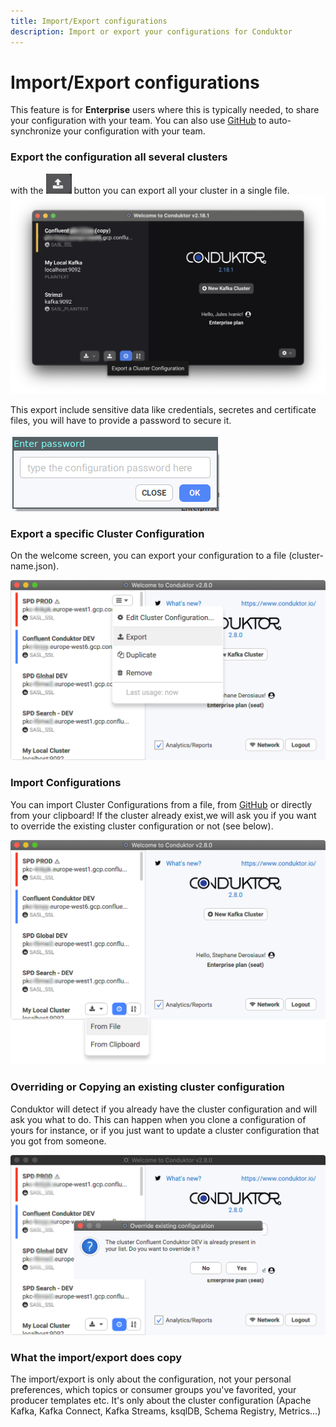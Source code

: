 ```yaml
---
title: Import/Export configurations
description: Import or export your configurations for Conduktor
---
```


# Import/Export configurations

This feature is for **Enterprise** users where this is typically needed, to share your configuration with your team.
You can also use [GitHub](github-enterprise) to auto-synchronize your configuration with your team.

### Export the configuration all several clusters

with the ![](../../assets/config/import-export/upload.png) button you can export all your cluster in a single file.
![](../../assets/config/import-export/blur-export.png)

This export include sensitive data like credentials, secretes and certificate files, you will have to provide a password to secure it.

![](../../assets/config/import-export/password.png)

### Export a specific Cluster Configuration

On the welcome screen, you can export your configuration to a file \(cluster-name.json\).

![](../../assets/config/import-export/1-export.png)

### Import Configurations

You can import Cluster Configurations from a file, from [GitHub](github-enterprise) or directly from your clipboard!
If the cluster already exist,we will ask you if you want to override the existing cluster configuration or not \(see below\).

![](../../assets/config/import-export/2-import.png)

### Overriding or Copying an existing cluster configuration

Conduktor will detect if you already have the cluster configuration and will ask you what to do. This can happen when you clone a configuration of yours for instance, or if you just want to update a cluster configuration that you got from someone.

![](../../assets/config/import-export/3-override.png)

### What the import/export does copy

The import/export is only about the configuration, not your personal preferences, which topics or consumer groups you've favorited, your producer templates etc. It's only about the cluster configuration \(Apache Kafka, Kafka Connect, Kafka Streams, ksqlDB, Schema Registry, Metrics...\)
